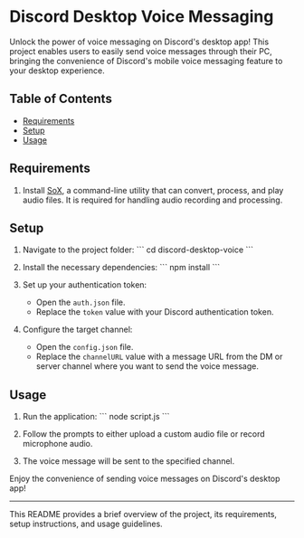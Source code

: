 # Discord Desktop Voice Messaging

Unlock the power of voice messaging on Discord's desktop app! This project enables users to easily send voice messages through their PC, bringing the convenience of Discord's mobile voice messaging feature to your desktop experience.

## Table of Contents
- [Requirements](#requirements)
- [Setup](#setup)
- [Usage](#usage)

## Requirements

1. Install [SoX](http://sox.sourceforge.net/), a command-line utility that can convert, process, and play audio files. It is required for handling audio recording and processing.

## Setup

1. Navigate to the project folder:
\`\`\`
cd discord-desktop-voice
\`\`\`

2. Install the necessary dependencies:
\`\`\`
npm install
\`\`\`

3. Set up your authentication token:
    - Open the `auth.json` file.
    - Replace the `token` value with your Discord authentication token.

4. Configure the target channel:
    - Open the `config.json` file.
    - Replace the `channelURL` value with a message URL from the DM or server channel where you want to send the voice message.

## Usage

1. Run the application:
\`\`\`
node script.js
\`\`\`

2. Follow the prompts to either upload a custom audio file or record microphone audio.

3. The voice message will be sent to the specified channel.

Enjoy the convenience of sending voice messages on Discord's desktop app!

---

This README provides a brief overview of the project, its requirements, setup instructions, and usage guidelines.
